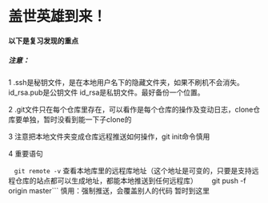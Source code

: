  
 # 盖世英雄到来！

 #### 以下是复习发现的重点

 ##### 注意： 
 
  1 .ssh是秘钥文件，是在本地用户名下的隐藏文件夹，如果不刷机不会消失。id_rsa.pub是公钥文件 id_rsa是私钥文件。最好备份一个位置。
  
  2 .git文件只在每个仓库里存在，可以看作是每个仓库的操作及变动日志，clone仓库要单独，暂时没看到能一下子clone的
  
  3 注意把本地文件夹变成仓库远程推送如何操作，git init命令慎用
  
  4 重要语句
  
    ```git remote -v```  查看本地库里的远程库地址（这个地址是可变的，只要是支持远程仓库的站点都可以生成地址，都能本地推送到任何远程库）```
    ```git push -f origin master```  慎用：强制推送，会覆盖别人的代码
  暂时到这里
